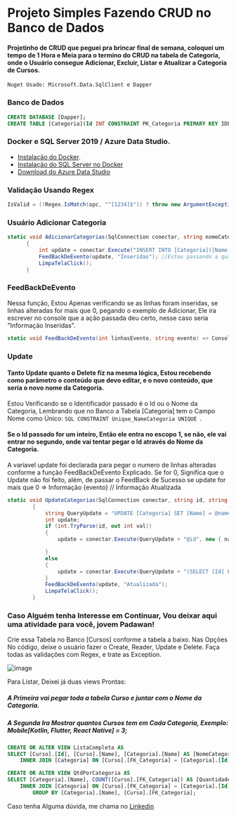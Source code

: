 # Projeto Simples Fazendo CRUD no Banco de Dados
#### Projetinho de CRUD que peguei pra brincar final de semana, coloquei um tempo de 1 Hora e Meia para o termino do CRUD na tabela de Categoria, onde o Usuário consegue Adicionar, Excluir, Listar e Atualizar a Categoria de Cursos. 
``` Nuget Usado: Microsoft.Data.SqlClient e Dapper ```

### Banco de Dados
```SQL
CREATE DATABASE [Dapper];
CREATE TABLE [Categoria](Id INT CONSTRAINT PK_Categoria PRIMARY KEY IDENTITY(1, 1), [Name] NVARCHAR(20) NOT NULL CONSTRAINT Unique_NameCategoria UNIQUE)
```
### Docker e SQL Server 2019 / Azure Data Studio.

* [Instalação do Docker](https://balta.io/blog/docker-instalacao-configuracao-e-primeiros-passos?utm_source=github&utm_medium=2805-repo&utm_campaign=readme).
* [Instalação do SQL Server no Docker](https://balta.io/blog/sql-server-docker?utm_source=github&utm_medium=2805-repo&utm_campaign=readme)
* [Download do Azure Data Studio](https://docs.microsoft.com/pt-br/sql/azure-data-studio/download-azure-data-studio?view=sql-server-ver15)

### Validação Usando Regex
```C#
IsValid = (!Regex.IsMatch(opc, "^[1234]$")) ? throw new ArgumentException($"Valor Invalido! \n{Opcs}") : true;
```
### Usuário Adicionar Categoria
```C#
static void AdicionarCategorias(SqlConnection conectar, string nomeCategoria)
      {
          int update = conectar.Execute("INSERT INTO [Categoria]([Name]) VALUES (@nomeCategoria)", new { nomeCategoria });
          FeedBackDeEvento(update, "Inseridas"); //Estou passando a quantidade de linhas alteradas e caso for maior que 0, estou passando a ação de sucesso
          LimpaTelaClick();
      }
```
### FeedBackDeEvento
  Nessa função, Estou Apenas verificando se as linhas foram inseridas, se linhas alteradas for mais que 0, pegando o exemplo de Adicionar,
  Ele ira escrever no console que a ação passada deu certo, nesse caso seria "Informação Inseridas".
```C#
static void FeedBackDeEvento(int linhasEvento, string evento) => Console.WriteLine(linhasEvento > 0 ? $"Informação {evento}!" : "Informação Incorreta! Verifique os Dados");
```
### Update
#### Tanto Update quanto o Delete fiz na mesma lógica, Estou recebendo como parâmetro o conteúdo que devo editar, e o novo conteúdo, que seria o novo nome da Categoria.
Estou Verificando se o Identificador passado é o Id ou o Nome da Categoria, Lembrando que no Banco a Tabela [Categoria] tem o Campo Nome como Único: ```SQL CONSTRAINT Unique_NameCategoria UNIQUE ```.
#### Se o Id passado for um inteiro, Então ele entra no escopo 1, se não, ele vai entrar no segundo, onde vai tentar pegar o Id através do Nome da Categoria.
A variavel update foi declarada para pegar o numero de linhas alteradas conforme a função FeedBackDeEvento Explicado. Se for 0, Significa que o Update não foi feito, além, de passar o FeedBack de Sucesso se update for mais que 0 => Informação {evento} // Informação Atualizada

```C#
static void UpdateCategorias(SqlConnection conectar, string id, string name //Novo Nome)
        {
            string QueryUpdate = "UPDATE [Categoria] SET [Name] = @name WHERE [Id] = ";
            int update;
            if (int.TryParse(id, out int val))
            {
                update = conectar.Execute(QueryUpdate + "@id", new { name, id = val });

            }
            else
            {
                update = conectar.Execute(QueryUpdate + "(SELECT [Id] FROM [Categoria] WHERE [Name] = @id);", new { name, id });
            }
            FeedBackDeEvento(update, "Atualizada");
            LimpaTelaClick();
        }
```
### Caso Alguém tenha Interesse em Continuar, Vou deixar aqui uma atividade para você, jovem Padawan!
Crie essa Tabela no Banco [Cursos] conforme a tabela a baixo. Nas Opções No código, deixe o usuário fazer o Create, Reader, Update e Delete. Faça todas as validações com Regex, e trate as Exception.

![image](https://user-images.githubusercontent.com/77933748/227757318-83047b2d-771a-48f0-b1d9-ae3bf14e7dba.png)

Para Listar, Deixei já duas views Prontas:
##### A Primeira vai pegar toda a tabela Curso e juntar com o Nome da  Categoria.
##### A Segunda Ira Mostrar quantos Cursos tem em Cada Categoria, Exemplo: Mobile[Kotlin, Flutter, React Native] = 3;
```SQL
CREATE OR ALTER VIEW ListaCompleta AS
SELECT [Curso].[Id], [Curso].[Name], [Categoria].[Name] AS [NomeCategoria] FROM [Curso] 
    INNER JOIN [Categoria] ON [Curso].[FK_Categoria] = [Categoria].[Id];
```
```SQL
CREATE OR ALTER VIEW QtdPorCategoria AS
SELECT [Categoria].[Name], COUNT([Curso].[FK_Categoria]) AS [QuantidadeCategorias] FROM [Curso] 
    INNER JOIN [Categoria] ON [Curso].[FK_Categoria] = [Categoria].[Id]
        GROUP BY [Categoria].[Name], [Curso].[FK_Categoria];
```
Caso tenha Alguma dúvida, me chama no [Linkedin](https://www.linkedin.com/in/patrickaquinodesouza/)
